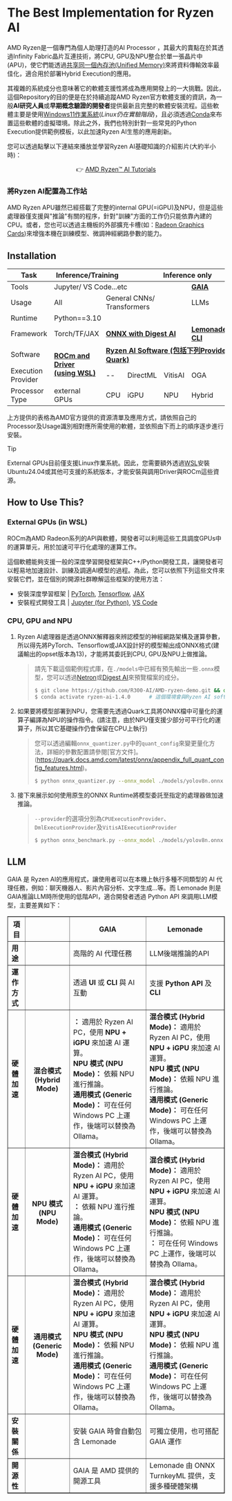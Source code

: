 # The Best Implementation for Ryzen AI

AMD Ryzen是一個專門為個人助理打造的AI Processor ，其最大的賣點在於其透過Infinity Fabric晶片互連技術，將CPU, GPU及NPU整合於單一張晶片中(APU)，使它們能透過[共享同一個內存池(Unified Memory)](https://rocm.docs.amd.com/projects/HIP/en/docs-6.2.0/how-to/unified_memory.html)來將資料傳輸效率最佳化，適合用於部署Hybrid Execution的應用。

其複雜的系統成分也意味著它的軟體支援性將成為應用開發上的一大挑戰。因此，這個Repository的目的便是在於持續追蹤AMD Ryzen官方軟體支援的資訊，為一般**AI研究人員**或**早期概念驗證的開發者**提供最新且完整的軟體安裝流程。這些軟體主要是使用[Windows11作業系統](https://www.microsoft.com/zh-tw/software-download/windows11)(*Linux仍在實驗階段*)，且必須透過[Conda](https://www.anaconda.com/docs/getting-started/miniconda/main)來布置這些軟體的虛擬環境。除此之外，我們也特別針對一些常見的Python Execution提供範例模板，以此加速Ryzen AI生態的應用創新。

您可以透過點擊以下連結來播放並學習Ryzen AI基礎知識的介紹影片(大約半小時)：

<div align="center">
  
:point_right: [AMD Ryzen™ AI Tutorials](https://youtube.com/playlist?list=PLYw1WVX5aNHABNAfottruTY8oX2eFlzmz&si=RLDuVowcy-6znu3e)

</div>

### 將Ryzen AI配置為工作站

AMD Ryzen APU雖然已經搭載了完整的internal GPU(=iGPU)及NPU，但是這些處理器僅支援與"推論"有關的程序，針對"訓練"方面的工作仍只能依靠內建的CPU。或者，您也可以透過主機板的外部擴充卡槽(如：[Radeon Graphics Cards](https://www.amd.com/en/products/graphics/desktops/radeon.html))來增強本機在訓練模型、微調神經網路參數的能力。

## Installation

<div align="center">
<table><thead>
  <tr>
    <th>Task</th>
    <th colspan="2">Inference/Training</th>
    <th colspan="5">Inference only</th>
  </tr></thead>
<tbody>
  <tr>
    <td>Tools</td>
    <td colspan="4">Jupyter/ VS Code...etc</td>
    <td colspan="3">
      <a href="https://github.com/amd/gaia"><b>GAIA</b></a> 
    </td>
  </tr>
  <tr>
    <td>Usage</td>
    <td>All</td>
    <td colspan="3">General CNNs/ Transformers</td>
    <td colspan="3">LLMs</td>
  </tr>
  <tr>
    <td>Runtime</td>
    <td colspan="6">Python==3.10&nbsp;&nbsp;&nbsp;&nbsp;</td>
    <td rowspan="2">C++</td>
  </tr>
  <tr>
    <td>Framework</td>
    <td>Torch/TF/JAX</td>
    <td colspan="3">
      <a href="https://github.com/onnx/digestai"><b>ONNX with Digest AI</b></a> 
    </td>
    <td colspan="2">
      <a href="https://github.com/onnx/turnkeyml/blob/main/docs/lemonade/README.md"><b>Lemonade CLI</b></a> 
    </td>
  </tr>
  <tr>
    <td>Software</td>
    <td rowspan="2">
      <a href="https://rocm.docs.amd.com/projects/install-on-linux/en/latest/install/quick-start.html"><b>ROCm and Driver<br>(using WSL)</b></a> 
    </td>
    <td colspan="6">
      <a href="https://ryzenai.docs.amd.com/en/latest/inst.html"><b>Ryzen AI Software (包括下列Provider及Quark)</b></a> 
    </td>
  </tr>
  <tr>
    <td>Execution Provider</td>
    <td>--</td>
    <td>DirectML</td>
    <td>VitisAI</td>
    <td colspan="3">OGA</td>
  </tr>
  <tr>
    <td>Processor Type</td>
    <td>external GPUs</td>
    <td>CPU</td>
    <td>iGPU</td>
    <td>NPU</td>
    <td colspan="3">Hybrid</td>
  </tr>
</tbody>
</table>
</div>

上方提供的表格為AMD官方提供的資源清單及應用方式，請依照自己的Processor及Usage識別相對應所需使用的軟體，並依照由下而上的順序逐步進行安裝。
> [!TIP]
> External GPUs目前僅支援Linux作業系統。因此，您需要額外透過[WSL](https://documentation.ubuntu.com/wsl/en/latest/howto/install-ubuntu-wsl2/)安裝Ubuntu24.04或其他可支援的系統版本，才能安裝與調用Driver與ROCm這些資源。

## How to Use This?

### **External GPUs (in WSL)**

ROCm為AMD Radeon系列的API與軟體，開發者可以利用這些工具調度GPUs中的運算單元，用於加速可平行化處理的運算工作。

這個軟體能夠支援一般的深度學習開發框架與C++/Python開發工具，讓開發者可以輕易地加速設計、訓練及調適AI模型的過程。為此，您可以依照下列這些文件來安裝它們，並在個別的開源社群瞭解這些框架的使用方法：

* 安裝深度學習框架 | [PyTorch](https://rocm.docs.amd.com/projects/install-on-linux/en/latest/install/3rd-party/pytorch-install.html), [Tensorflow](https://rocm.docs.amd.com/projects/install-on-linux/en/latest/install/3rd-party/tensorflow-install.html), [JAX](https://rocm.docs.amd.com/projects/install-on-linux/en/latest/install/3rd-party/jax-install.html)
* 安裝程式開發工具     | [Jupyter (for Python)](https://jupyter.org/install), [VS Code](https://code.visualstudio.com/download)

### **CPU, GPU and NPU**

1. Ryzen AI處理器是透過ONNX解釋器來辨認模型的神經網路架構及運算參數，所以得先將PyTorch、Tensorflow或JAX設計好的模型輸出成ONNX格式(建議輸出的opset版本為13)，才能將其委託到CPU, GPU及NPU上做推論。
   > 請先下載這個範例程式庫，在`./models`中已經有預先輸出一些`.onnx`模型，您可以透過[Netron](https://github.com/lutzroeder/netron)或[Digest AI](https://github.com/onnx/digestai)來預覽檔案的成分。
   > ```bash
   > $ git clone https://github.com/R300-AI/AMD-ryzen-demo.git && cd AMD-ryzen-demo
   > $ conda activate ryzen-ai-1.4.0      # 這個環境會與Ryzen AI software一起被安裝到您的主機.
   > ```

2. 如果要將模型部署到NPU，您需要先透過Quark工具將ONNX檔中可量化的運算子編譯為NPU的操作指令。(請注意，由於NPU僅支援少部分可平行化的運算子，所以其它基礎操作仍會保留在CPU上執行)
   > 您可以透過編輯`onnx_quantizer.py`中的`quant_config`來變更量化方法，詳細的參數配置請參閱[官方文件]。(https://quark.docs.amd.com/latest/onnx/appendix_full_quant_config_features.html)。
   > ```bash
   > $ python onnx_quantizer.py --onnx_model ./models/yolov8n.onnx    # 編譯後的模型預設會輸出於<onnx_model>_quant.onnx
   > ```

4. 接下來展示如何使用原生的ONNX Runtime將模型委託至指定的處理器做加速推論。
   > `--provider`的選項分別為`CPUExecutionProvider`、`DmlExecutionProvider`及`VitisAIExecutionProvider`
   > ```bash
   > $ python onnx_benchmark.py --onnx_model ./models/yolov8n.onnx --provider CPUExecutionProvider
   > ```

## LLM
GAIA 是 Ryzen AI的應用程式，讓使用者可以在本機上執行多種不同類型的 AI 代理任務，例如：聊天機器人、影片內容分析、文字生成...等。而 Lemonade 則是 GAIA推論LLM時所使用的低階API，適合開發者透過 Python API 來調用LLM模型，主要差異如下：

<table border="1">
    <thead>
        <tr>
            <th>項目</th>
            <th></th>
            <th>GAIA</th>
            <th>Lemonade</th>
        </tr>
    </thead>
    <tbody>
        <tr>
            <td><strong>用途</strong></td>
            <th></th>
            <td>高階的 AI 代理任務</td>
            <td>LLM後端推論的API</td>
        </tr>
        <tr>
            <td><strong>運作方式</strong></td>
            <th></th>
            <td>透過 <strong>UI</strong> 或 <strong>CLI</strong> 與 AI 互動</td>
            <td>支援 <strong>Python API</strong> 及 <strong>CLI</strong></td>
        </tr>
        <tr>
            <td><strong>硬體加速</strong></td>
            <th>混合模式 (Hybrid Mode)</th>
            <td>
                <strong>：</strong> 適用於 Ryzen AI PC，使用 <strong>NPU + iGPU</strong> 來加速 AI 運算。<br>
                <strong>NPU 模式 (NPU Mode)：</strong> 依賴 NPU 進行推論。<br>
                <strong>通用模式 (Generic Mode)：</strong> 可在任何 Windows PC 上運作，後端可以替換為 Ollama。
            </td>
            <td>
                <strong>混合模式 (Hybrid Mode)：</strong> 適用於 Ryzen AI PC，使用 <strong>NPU + iGPU</strong> 來加速 AI 運算。<br>
                <strong>NPU 模式 (NPU Mode)：</strong> 依賴 NPU 進行推論。<br>
                <strong>通用模式 (Generic Mode)：</strong> 可在任何 Windows PC 上運作，後端可以替換為 Ollama。
            </td>
        </tr>
        <tr>
            <td><strong>硬體加速</strong></td>
            <th>NPU 模式 (NPU Mode)</th>
            <td>
                <strong>混合模式 (Hybrid Mode)：</strong> 適用於 Ryzen AI PC，使用 <strong>NPU + iGPU</strong> 來加速 AI 運算。<br>
                <strong>：</strong> 依賴 NPU 進行推論。<br>
                <strong>通用模式 (Generic Mode)：</strong> 可在任何 Windows PC 上運作，後端可以替換為 Ollama。
            </td>
            <td>
                <strong>混合模式 (Hybrid Mode)：</strong> 適用於 Ryzen AI PC，使用 <strong>NPU + iGPU</strong> 來加速 AI 運算。<br>
                <strong>NPU 模式 (NPU Mode)：</strong> 依賴 NPU 進行推論。<br>
                <strong>：</strong> 可在任何 Windows PC 上運作，後端可以替換為 Ollama。
            </td>
        </tr>
        <tr>
            <td><strong>硬體加速</strong></td>
            <th>通用模式 (Generic Mode)</th>
            <td>
                <strong>混合模式 (Hybrid Mode)：</strong> 適用於 Ryzen AI PC，使用 <strong>NPU + iGPU</strong> 來加速 AI 運算。<br>
                <strong>NPU 模式 (NPU Mode)：</strong> 依賴 NPU 進行推論。<br>
                <strong>通用模式 (Generic Mode)：</strong> 可在任何 Windows PC 上運作，後端可以替換為 Ollama。
            </td>
            <td>
                <strong>混合模式 (Hybrid Mode)：</strong> 適用於 Ryzen AI PC，使用 <strong>NPU + iGPU</strong> 來加速 AI 運算。<br>
                <strong>NPU 模式 (NPU Mode)：</strong> 依賴 NPU 進行推論。<br>
                <strong>通用模式 (Generic Mode)：</strong> 可在任何 Windows PC 上運作，後端可以替換為 Ollama。
            </td>
        </tr>
        <tr>
            <td><strong>安裝關係</strong></td>
            <th></th>
            <td>安裝 GAIA 時會自動包含 Lemonade</td>
            <td>可獨立使用，也可搭配 GAIA 運作</td>
        </tr>
        <tr>
            <td><strong>開源性</strong></td>
            <th></th>
            <td>GAIA 是 AMD 提供的開源工具</td>
            <td>Lemonade 由 ONNX TurnkeyML 提供，支援多種硬體架構</td>
        </tr>
    </tbody>
</table>
